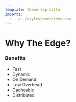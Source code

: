 ```yaml
---
template: theme-top-title
imports:
  - ../../styles/overrides.css
---
```


# Why The Edge?

### Benefits

- Fast
- Dynamic
- On Demand
- Low Overhead
- Cacheable
- Distributed